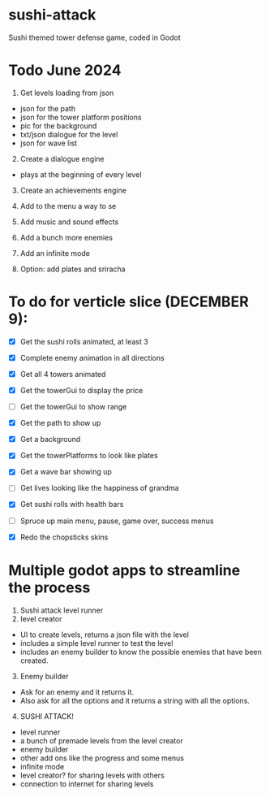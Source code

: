 # sushi-attack
Sushi themed tower defense game, coded in Godot

# Todo June 2024
1. Get levels loading from json
- json for the path
- json for the tower platform positions
- pic for the background
- txt/json dialogue for the level
- json for wave list

2. Create a dialogue engine
- plays at the beginning of every level

3. Create an achievements engine

4. Add to the menu a way to se

5. Add music and sound effects

6. Add a bunch more enemies

7. Add an infinite mode

8. Option: add plates and sriracha

# To do for verticle slice (DECEMBER 9):
- [x] Get the sushi rolls animated, at least 3
- [x] Complete enemy animation in all directions
- [x] Get all 4 towers animated
- [x] Get the towerGui to display the price
- [ ] Get the towerGui to show range
- [x] Get the path to show up
- [x] Get a background
- [x] Get the towerPlatforms to look like plates
- [x] Get a wave bar showing up
- [ ] Get lives looking like the happiness of grandma
- [x] Get sushi rolls with health bars
- [ ] Spruce up main menu, pause, game over, success menus
- [x] Redo the chopsticks skins


# Multiple godot apps to streamline the process
1. Sushi attack level runner
2. level creator
- UI to create levels, returns a json file with the level
- includes a simple level runner to test the level
- includes an enemy builder to know the possible enemies that have been created.
3. Enemy builder
- Ask for an enemy and it returns it.
- Also ask for all the options and it returns a string with all the options.
4. SUSHI ATTACK!
- level runner
- a bunch of premade levels from the level creator
- enemy builder
- other add ons like the progress and some menus
- infinite mode
- level creator? for sharing levels with others
- connection to internet for sharing levels
